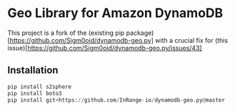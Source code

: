 # Geo Library for Amazon DynamoDB

This project is a fork of the (existing pip package)[https://github.com/Sigm0oid/dynamodb-geo.py] with a crucial fix for (this issue)[https://github.com/Sigm0oid/dynamodb-geo.py/issues/43] 

## Installation

```python
pip install s2sphere
pip install boto3
pip install git+https://github.com/InRange-io/dynamodb-geo.py@master
```
